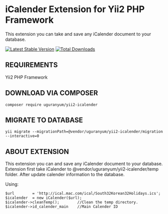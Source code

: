 iCalender Extension for Yii2 PHP Framework
===========================

This extension you can take and save any iCalender document to your database.

[![Latest Stable Version](https://poser.pugx.org/uguranyum/yii2-icalender/v/stable.png)](https://packagist.org/packages/uguranyum/yii2-icalender)
[![Total Downloads](https://poser.pugx.org/uguranyum/yii2-icalender/downloads.png)](https://packagist.org/packages/uguranyum/yii2-icalender)

REQUIREMENTS
------------
Yii2 PHP Framework


DOWNLOAD VIA COMPOSER
-------------------

```
composer require uguranyum/yii2-icalender
```



MIGRATE TO DATABASE
-------------------

```
yii migrate --migrationPath=@vendor/uguranyum/yii2-icalender/migration --interactive=0
```


ABOUT EXTENSION
------------
This extension you can and save any iCalender document to your database.
Extension first take iCalender to @vendor/uguranyum/yii2-icalender/temp folder.
After update calender information to the database.

Using:
```
$url        = 'http://ical.mac.com/ical/South32Korean32Holidays.ics';
$icalender  = new iCalender($url);
$icalender->cleanTemp();        //Clean the temp directory.
$icalender->id_calender_main    //Main Calender ID
```

